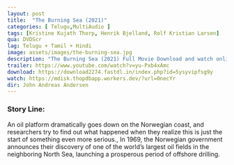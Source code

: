 ```yaml
---
layout: post
title:  "The Burning Sea (2021)"
categories: [ Telugu,MultiAudio ]
tags: [Kristine Kujath Thorp, Henrik Bjelland, Rolf Kristian Larsen]
qua: DVDScr
lag: Telugu + Tamil + Hindi
image: assets/images/the-burning-sea.jpg
description: "The Burning Sea (2021) Full Movie Download and watch online 720p low file size 500 mb."
trailer: https://www.youtube.com/watch?v=yu-Pxb4xAmc
download: https://download2274.fastdl.in/index.php?id=5ysyvipfsg9y
watch: https://mdisk.thopdbapp.workers.dev/?url=0necYr
dir: John Andreas Andersen
---
```


### Story Line:
An oil platform dramatically goes down on the Norwegian coast, and researchers try to find out what happened when they realize this is just the start of something even more serious., In 1969, the Norwegian government announces their discovery of one of the world’s largest oil fields in the neighboring North Sea, launching a prosperous period of offshore drilling.


